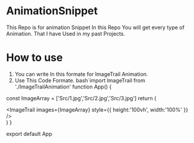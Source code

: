 # AnimationSnippet
This Repo is for animation Snippet In this Repo You will get every type of Animation. That I have Used in my past Projects. 
# How to use
1. You can write In this formate for ImageTrail Animation.
2. Use This Code Formate.
bash`import ImageTrail from './ImageTrailAnimation'
function App() {

 const ImageArray = ['Src/1.jpg','Src/2.jpg','Src/3.jpg']
  return (
    <div>
      <ImageTrail
      images={ImageArray}
      style={{
        height:'100vh',
        width:'100%' 
      }}
      />
    </div>
  )
}

export default App